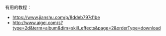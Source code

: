 有用的教程：
* https://www.jianshu.com/p/8ddeb797d1be
* http://www.aigei.com/s?type=2d&term=album&dim=skill_effects&page=2&orderType=download